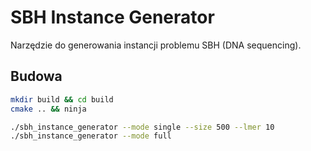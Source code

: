 # SBH Instance Generator

Narzędzie do generowania instancji problemu SBH (DNA sequencing).
## Budowa
```bash
mkdir build && cd build
cmake .. && ninja

./sbh_instance_generator --mode single --size 500 --lmer 10
./sbh_instance_generator --mode full
